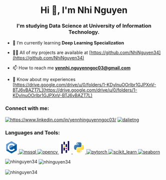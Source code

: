 <h1 align="center">Hi 👋, I'm Nhi Nguyen</h1>
<h3 align="center">I'm studying Data Science at University of Information Technology.</h3>



- 🌱 I’m currently learning **Deep Learning Specialization**

- 👨‍💻 All of my projects are available at [https://github.com/NhiNguyen34](https://github.com/NhiNguyen34)

- 📫 How to reach me **yennhi.nguyenngoc03@gmail.com**

- 📄 Know about my experiences [https://drive.google.com/drive/u/0/folders/1-KDyInuOOrIbr1GJPXnV-BTJ6vBAZT7L](https://drive.google.com/drive/u/0/folders/1-KDyInuOOrIbr1GJPXnV-BTJ6vBAZT7L)

<h3 align="left">Connect with me:</h3>
<p align="left">
<a href="https://linkedin.com/in/https://www.linkedin.com/in/yennhinguyenngoc03/" target="blank"><img align="center" src="https://raw.githubusercontent.com/rahuldkjain/github-profile-readme-generator/master/src/images/icons/Social/linked-in-alt.svg" alt="https://www.linkedin.com/in/yennhinguyenngoc03/" height="30" width="40" /></a>
<a href="https://kaggle.com/dalietng" target="blank"><img align="center" src="https://raw.githubusercontent.com/rahuldkjain/github-profile-readme-generator/master/src/images/icons/Social/kaggle.svg" alt="dalietng" height="30" width="40" /></a>
</p>

<h3 align="left">Languages and Tools:</h3>
<p align="left"> <a href="https://www.cprogramming.com/" target="_blank" rel="noreferrer"> <img src="https://raw.githubusercontent.com/devicons/devicon/master/icons/c/c-original.svg" alt="c" width="40" height="40"/> </a> <a href="https://www.microsoft.com/en-us/sql-server" target="_blank" rel="noreferrer"> <img src="https://www.svgrepo.com/show/303229/microsoft-sql-server-logo.svg" alt="mssql" width="40" height="40"/> </a> <a href="https://opencv.org/" target="_blank" rel="noreferrer"> <img src="https://www.vectorlogo.zone/logos/opencv/opencv-icon.svg" alt="opencv" width="40" height="40"/> </a> <a href="https://pandas.pydata.org/" target="_blank" rel="noreferrer"> <img src="https://raw.githubusercontent.com/devicons/devicon/2ae2a900d2f041da66e950e4d48052658d850630/icons/pandas/pandas-original.svg" alt="pandas" width="40" height="40"/> </a> <a href="https://www.python.org" target="_blank" rel="noreferrer"> <img src="https://raw.githubusercontent.com/devicons/devicon/master/icons/python/python-original.svg" alt="python" width="40" height="40"/> </a> <a href="https://pytorch.org/" target="_blank" rel="noreferrer"> <img src="https://www.vectorlogo.zone/logos/pytorch/pytorch-icon.svg" alt="pytorch" width="40" height="40"/> </a> <a href="https://scikit-learn.org/" target="_blank" rel="noreferrer"> <img src="https://upload.wikimedia.org/wikipedia/commons/0/05/Scikit_learn_logo_small.svg" alt="scikit_learn" width="40" height="40"/> </a> <a href="https://seaborn.pydata.org/" target="_blank" rel="noreferrer"> <img src="https://seaborn.pydata.org/_images/logo-mark-lightbg.svg" alt="seaborn" width="40" height="40"/> </a> </p>

<p><img align="left" src="https://github-readme-stats.vercel.app/api/top-langs?username=nhinguyen34&show_icons=true&locale=en&layout=compact" alt="nhinguyen34" /></p>

<p>&nbsp;<img align="center" src="https://github-readme-stats.vercel.app/api?username=nhinguyen34&show_icons=true&locale=en" alt="nhinguyen34" /></p>

<p><img align="center" src="https://github-readme-streak-stats.herokuapp.com/?user=nhinguyen34&" alt="nhinguyen34" /></p>
